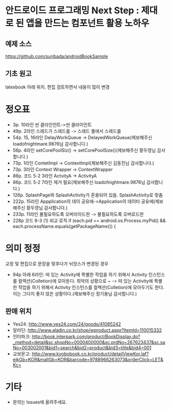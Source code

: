 # 안드로이드 프로그래밍 Next Step : 제대로 된 앱을 만드는 컴포넌트 활용 노하우

## 예제 소스
https://github.com/suribada/androidBookSample
## 기초 원고
latexbook 아래 위치. 편집 검토하면서 내용이 많이 변경

# 정오표
- 3p. 10라인 씬 클라인언트->씬 클라이언트
- 49p. 2라인 스레드가 스레드를 -> 스레드 풀에서 스레드를
- 54p. 15, 16라인 DelayWorkQueue -> DelayedWorkQueue(제보해주신 loadofnightmare.9876님 감사합니다.)
- 56p. 4라인 setCorePoolSiz() -> setCorePoolSize()(제보해주신 황두영님 감사합니다.)
- 73p. 1라인 ContetImpl -> ContextImpl(제보해주신 김동진님 감사합니다.)
- 73p. 3라인 Context Wrapper -> ContextWrapper
- 86p. 코드 5-2 3라인 ActvityA -> ActivityA
- 86p. 코드 5-2 7라인 제거 필요(제보해주신 loadofnightmare.9876님 감사합니다.)
- 126p. SplashPage와 SplashActivity가 혼용되어 있음. SplashActivity로 맞춤
- 222p. 15라인 Appplication의 데이 공유에->Application의 데이터 공유에(제보해주신 황두영님 감사합니다.)
- 233p. 11라인 불필요하도록 오버라이드한 -> 불필요하도록 오버로드한
- 228p 코드 9-3 (1) 비교 로직 if (each.pid == android.os.Process.myPid() && each.processName.equals(getPackageName()) {

# 의미 정정
교정 및 편집으로 문장을 맞추다가 뉘앙스가 변경된 경우
- 94p 아래 6라인: 떠 있는 Activity에 특별한 작업을 하기 위해서 Activity 인스턴스를 컬렉션(Colletion)에 모아둔다. 최악의 상황으로 ~
 -> 떠 있는 Activity에 특별한 작업을 하기 위해서 Activity 인스턴스를 컬렉션(Colletion)에 모아두기도 한다. 이는 그다지 좋지 않은 상황이다.(제보해주신 정기용님 감사합니다.)

## 판매 위치
- Yes24: http://www.yes24.com/24/goods/41085242
- 알라딘: http://www.aladin.co.kr/shop/wproduct.aspx?ItemId=110015332
- 인터파크: http://book.interpark.com/product/BookDisplay.do?_method=detail&sc.shopNo=0000400000&sc.prdNo=267623437&sc.saNo=003002001&bid1=search&bid2=product&bid3=title&bid4=001
- 교보문고: http://www.kyobobook.co.kr/product/detailViewKor.laf?ejkGb=KOR&mallGb=KOR&barcode=9788966263073&orderClick=LET&Kc=

# 기타
- 문의는 Issues에 올려주세요.

